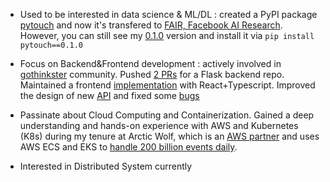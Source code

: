 
- Used to be interested in data science & ML/DL : created a PyPI package [pytouch](https://pypi.org/project/pytouch/) and now it's transfered to [FAIR, Facebook AI Research](https://ai.facebook.com/). However, you can still see my [0.1.0](https://pypi.org/project/pytouch/0.1.0/) version and install it via `pip install pytouch==0.1.0`

- Focus on Backend&Frontend development : actively involved in [gothinkster](https://github.com/gothinkster/realworld) community. Pushed [2 PRs](https://github.com/gothinkster/flask-realworld-example-app/pulls?q=is%3Apr+author%3AAllianzcortex+is%3Aclosed) for a Flask backend repo. Maintained a frontend [implementation](https://github.com/Allianzcortex/react-typescript-hooks-realworld) with React+Typescript. Improved the design of new [API](https://github.com/gothinkster/realworld/issues/700) and fixed some [bugs](https://github.com/gothinkster/realworld/issues/712)

- Passinate about Cloud Computing and Containerization. Gained a deep understanding and hands-on experience with AWS and Kubernetes (K8s) during my tenure at Arctic Wolf, which is an [AWS partner](https://partners.amazonaws.com/partners/001E000001N6pzFIAR/Arctic%20Wolf) and uses AWS ECS and EKS to [handle 200 billion events daily](https://arcticwolf.com/resources/press-releases/arctic-wolf-selects-aws-to-power-global-cybersecurity-offering-at-scale/).

- Interested in Distributed System currently
